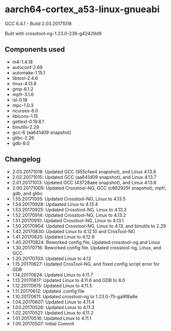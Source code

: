 # aarch64-cortex_a53-linux-gnueabi

GCC 6.4.1 - Build 2.03.20171018


Built with crosstool-ng-1.23.0-236-g42429d9

## Components used

- m4-1.4.18
- autoconf-2.69
- automake-1.15.1
- libtool-2.4.6
- linux-4.13.8
- gmp-6.1.2
- mpfr-3.1.6
- isl-0.18
- mpc-1.0.3
- ncurses-6.0
- libiconv-1.15
- gettext-0.19.8.1
- binutils-2.29
- gcc-6 (aa641d09 snapshot)
- glibc-2.26
- gdb-8.0

## Changelog

- 2.03.20171018: Updated GCC (955cfae4 snapshot), and Linux 4.13.8
- 2.02.20171015: Updated GCC (aa641d09 snapshot), and Linux 4.13.7
- 2.01.20171013: Updated GCC (43728aee snapshot), and Linux 4.13.6
- 2.00.20171009: Updated Crosstool-NG, GCC (c862925f snapshot), mpfr, gdb, and glibc
- 1.55.20171005: Updated Crosstool-NG, Linux to 4.13.5
- 1.54.20170928: Updaated Linux to 4.13.4
- 1.53.20170925: Updated Crosstool-NG, Linux to 4.13.3
- 1.52.20170914: Updated Crosstool-NG, Linux to 4.13.2
- 1.51.20170910: Updated Crosstool-NG, Linux to 4.13.1
- 1.50.20170904: Updated Crosstool-NG, Linux to 4.13, and binutils to 2.29
- 1.42.20170830: Updated Linux to 4.12.10 and CrosTool-NG
- 1.41.20170825: Updated Linux to 4.12.9
- 1.40.20170824: Reworked config file, Updated crosstool-ng and Linux
- 1.30.20170716: Reworked config file. Updated crosstool-ng, Linux, and GCC.
- 1.20.20170703: Updated Linux to 4.12
- 1.15.20170627: Updated CrosTool-NG, and fixed config script error for GDB
- 1.14.20170624: Updated Linux to 4.11.7
- 1.13.20170617: Updated Linux to 4.11.6 and GDB to 8.0
- 1.12.20170615: Updated Linux to 4.11.5
- 1.11.20170612: Updated .config file
- 1.10.20170611: Updated crosstool-ng to 1.23.0-75-ga9f8a8e
- 1.04.20170607: Updated Linux to 4.11.4
- 1.03.20170526: Updated Linux to 4.11.3
- 1.02.20170521: Updated Linux to 4.11.2
- 1.01.20170516: Updated Linux to 4.11.1
- 1.00.20170507: Initial Commit

